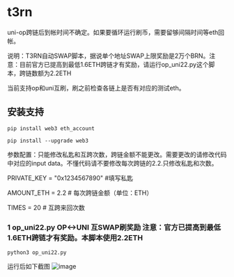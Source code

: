 # t3rn
uni-op跨链后到帐时间不确定。如果要循环运行刷币，需要留够间隔时间等eth回帐。

说明：T3RN自动SWAP脚本，据说单个地址SWAP上限奖励是2万个BRN。注意：目前官方已提高到最低1.6ETH跨链才有奖励，请运行op_uni22.py这个脚本，跨链数额为2.2ETH

当前支持op和uni互刷，刷之前检查各链上是否有对应的测试eth。

## 安装支持
    pip install web3 eth_account

    pip install --upgrade web3

参数配置：只能修改私匙和互跨次数，跨链金额不能更改。需要更改的请修改代码中对应的input data。不懂代码请不要修改每次跨链的2.2.只修改私匙和次数。

   PRIVATE_KEY = "0x1234567890"  #填写私匙
   
   AMOUNT_ETH = 2.2  # 每次跨链金额（单位：ETH）
   
   TIMES = 20  # 互跨来回次数
   
### 1 op_uni22.py OP<->UNI 互SWAP刷奖励 注意：官方已提高到最低1.6ETH跨链才有奖励。本脚本使用2.2ETH
    python3 op_uni22.py
运行后如下截图
![image](https://github.com/user-attachments/assets/b84918fa-db30-41d1-b53c-e49541689c61)



